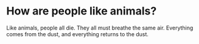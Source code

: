 # How are people like animals?

Like animals, people all die. They all must breathe the same air. Everything comes from the dust, and everything returns to the dust.

